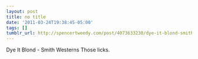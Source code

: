 ```yaml
---
layout: post
title: no title
date: '2011-03-24T19:38:45-05:00'
tags: []
tumblr_url: http://spencertweedy.com/post/4073633230/dye-it-blond-smith-westerns-those-licks
---
```

Dye It Blond - Smith Westerns
Those licks.
